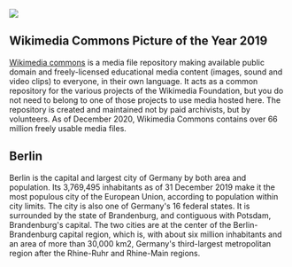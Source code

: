 <!-- This just provides a convenient way for viewing the visual essay, it is not actually needed in the essay -->
<a href="https://essays.juncture-digital.org"><img src="https://jstor-labs.github.io/juncture.images/ve-button.png"></a>

<!-- Essay configuration -->
<param ve-config
       title="Example"
       layout="vertical">

<!-- ve-entity tags declare entities relevant to the essay -->
<param ve-entity eid="Q64"> <!-- Berlin -->

## Wikimedia Commons Picture of the Year 2019

[Wikimedia commons](https://commons.wikimedia.org/wiki/Main_Page) is a media file repository making available public domain and freely-licensed educational media content (images, sound and video clips) to everyone, in their own language. It acts as a common repository for the various projects of the Wikimedia Foundation, but you do not need to belong to one of those projects to use media hosted here. The repository is created and maintained not by paid archivists, but by volunteers.  As of December 2020, Wikimedia Commons contains over 66 million freely usable media files.
<param ve-image
       fit="contain"
       url="https://upload.wikimedia.org/wikipedia/commons/3/37/Mud_Cow_Racing_-_Pacu_Jawi_-_West_Sumatra%2C_Indonesia.jpg"
       description='Two bulls running while the jockey holds on to them in pacu jawi (from Minangkabau, "bull race"), a traditional bull race in Tanah Datar, West Sumatra, Indonesia. 2015, Final-45.'
       attribution="Rodney Ee"
       license="CC BY 2.0">

## Berlin

Berlin is the capital and largest city of Germany by both area and population. Its 3,769,495 inhabitants as of 31 December 2019 make it the most populous city of the European Union, according to population within city limits. The city is also one of Germany's 16 federal states. It is surrounded by the state of Brandenburg, and contiguous with Potsdam, Brandenburg's capital. The two cities are at the center of the Berlin-Brandenburg capital region, which is, with about six million inhabitants and an area of more than 30,000 km2, Germany's third-largest metropolitan region after the Rhine-Ruhr and Rhine-Main regions.
<param ve-map center="Q64" zoom="5"> <!-- The ve-map tag creates a map visualization component -->
